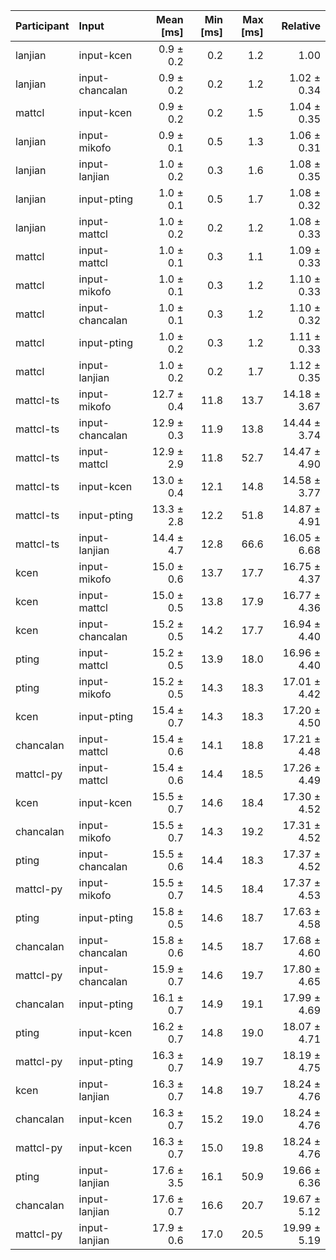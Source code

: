 | Participant | Input | Mean [ms] | Min [ms] | Max [ms] | Relative |
|:---|:---|---:|---:|---:|---:|
| lanjian | input-kcen | 0.9 ± 0.2 | 0.2 | 1.2 | 1.00 |
| lanjian | input-chancalan | 0.9 ± 0.2 | 0.2 | 1.2 | 1.02 ± 0.34 |
| mattcl | input-kcen | 0.9 ± 0.2 | 0.2 | 1.5 | 1.04 ± 0.35 |
| lanjian | input-mikofo | 0.9 ± 0.1 | 0.5 | 1.3 | 1.06 ± 0.31 |
| lanjian | input-lanjian | 1.0 ± 0.2 | 0.3 | 1.6 | 1.08 ± 0.35 |
| lanjian | input-pting | 1.0 ± 0.1 | 0.5 | 1.7 | 1.08 ± 0.32 |
| lanjian | input-mattcl | 1.0 ± 0.2 | 0.2 | 1.2 | 1.08 ± 0.33 |
| mattcl | input-mattcl | 1.0 ± 0.1 | 0.3 | 1.1 | 1.09 ± 0.33 |
| mattcl | input-mikofo | 1.0 ± 0.1 | 0.3 | 1.2 | 1.10 ± 0.33 |
| mattcl | input-chancalan | 1.0 ± 0.1 | 0.3 | 1.2 | 1.10 ± 0.32 |
| mattcl | input-pting | 1.0 ± 0.2 | 0.3 | 1.2 | 1.11 ± 0.33 |
| mattcl | input-lanjian | 1.0 ± 0.2 | 0.2 | 1.7 | 1.12 ± 0.35 |
| mattcl-ts | input-mikofo | 12.7 ± 0.4 | 11.8 | 13.7 | 14.18 ± 3.67 |
| mattcl-ts | input-chancalan | 12.9 ± 0.3 | 11.9 | 13.8 | 14.44 ± 3.74 |
| mattcl-ts | input-mattcl | 12.9 ± 2.9 | 11.8 | 52.7 | 14.47 ± 4.90 |
| mattcl-ts | input-kcen | 13.0 ± 0.4 | 12.1 | 14.8 | 14.58 ± 3.77 |
| mattcl-ts | input-pting | 13.3 ± 2.8 | 12.2 | 51.8 | 14.87 ± 4.91 |
| mattcl-ts | input-lanjian | 14.4 ± 4.7 | 12.8 | 66.6 | 16.05 ± 6.68 |
| kcen | input-mikofo | 15.0 ± 0.6 | 13.7 | 17.7 | 16.75 ± 4.37 |
| kcen | input-mattcl | 15.0 ± 0.5 | 13.8 | 17.9 | 16.77 ± 4.36 |
| kcen | input-chancalan | 15.2 ± 0.5 | 14.2 | 17.7 | 16.94 ± 4.40 |
| pting | input-mattcl | 15.2 ± 0.5 | 13.9 | 18.0 | 16.96 ± 4.40 |
| pting | input-mikofo | 15.2 ± 0.5 | 14.3 | 18.3 | 17.01 ± 4.42 |
| kcen | input-pting | 15.4 ± 0.7 | 14.3 | 18.3 | 17.20 ± 4.50 |
| chancalan | input-mattcl | 15.4 ± 0.6 | 14.1 | 18.8 | 17.21 ± 4.48 |
| mattcl-py | input-mattcl | 15.4 ± 0.6 | 14.4 | 18.5 | 17.26 ± 4.49 |
| kcen | input-kcen | 15.5 ± 0.7 | 14.6 | 18.4 | 17.30 ± 4.52 |
| chancalan | input-mikofo | 15.5 ± 0.7 | 14.3 | 19.2 | 17.31 ± 4.52 |
| pting | input-chancalan | 15.5 ± 0.6 | 14.4 | 18.3 | 17.37 ± 4.52 |
| mattcl-py | input-mikofo | 15.5 ± 0.7 | 14.5 | 18.4 | 17.37 ± 4.53 |
| pting | input-pting | 15.8 ± 0.5 | 14.6 | 18.7 | 17.63 ± 4.58 |
| chancalan | input-chancalan | 15.8 ± 0.6 | 14.5 | 18.7 | 17.68 ± 4.60 |
| mattcl-py | input-chancalan | 15.9 ± 0.7 | 14.6 | 19.7 | 17.80 ± 4.65 |
| chancalan | input-pting | 16.1 ± 0.7 | 14.9 | 19.1 | 17.99 ± 4.69 |
| pting | input-kcen | 16.2 ± 0.7 | 14.8 | 19.0 | 18.07 ± 4.71 |
| mattcl-py | input-pting | 16.3 ± 0.7 | 14.9 | 19.7 | 18.19 ± 4.75 |
| kcen | input-lanjian | 16.3 ± 0.7 | 14.8 | 19.7 | 18.24 ± 4.76 |
| chancalan | input-kcen | 16.3 ± 0.7 | 15.2 | 19.0 | 18.24 ± 4.76 |
| mattcl-py | input-kcen | 16.3 ± 0.7 | 15.0 | 19.8 | 18.24 ± 4.76 |
| pting | input-lanjian | 17.6 ± 3.5 | 16.1 | 50.9 | 19.66 ± 6.36 |
| chancalan | input-lanjian | 17.6 ± 0.7 | 16.6 | 20.7 | 19.67 ± 5.12 |
| mattcl-py | input-lanjian | 17.9 ± 0.6 | 17.0 | 20.5 | 19.99 ± 5.19 |
